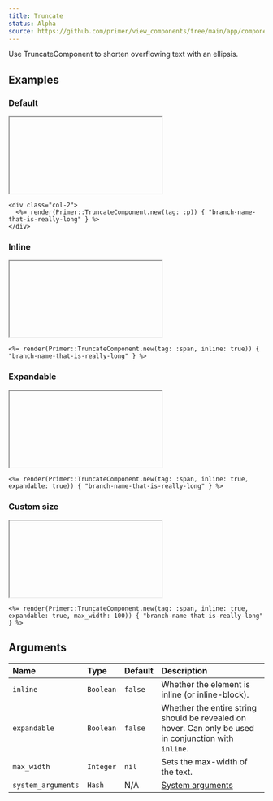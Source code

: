 ```yaml
---
title: Truncate
status: Alpha
source: https://github.com/primer/view_components/tree/main/app/components/primer/truncate_component.rb
---
```


<!-- Warning: AUTO-GENERATED file, do not edit. Add code comments to your Ruby instead <3 -->

Use TruncateComponent to shorten overflowing text with an ellipsis.

## Examples

### Default

<iframe onLoad={(e) => e.target.style.height = e.target.contentWindow.document.body.scrollHeight + 34 + 'px'} style="width: 100%; border: 0px;" srcdoc="<html class='Box height-full p-3'><head><link href='https://unpkg.com/@primer/css/dist/primer.css' rel='stylesheet'></head><body><div class='col-2'>  <p class='css-truncate css-truncate-overflow '>branch-name-that-is-really-long</p></div></body></html>"></iframe>

```erb
<div class="col-2">
  <%= render(Primer::TruncateComponent.new(tag: :p)) { "branch-name-that-is-really-long" } %>
</div>
```

### Inline

<iframe onLoad={(e) => e.target.style.height = e.target.contentWindow.document.body.scrollHeight + 34 + 'px'} style="width: 100%; border: 0px;" srcdoc="<html class='Box height-full p-3'><head><link href='https://unpkg.com/@primer/css/dist/primer.css' rel='stylesheet'></head><body><span class='css-truncate css-truncate-target '>branch-name-that-is-really-long</span></body></html>"></iframe>

```erb
<%= render(Primer::TruncateComponent.new(tag: :span, inline: true)) { "branch-name-that-is-really-long" } %>
```

### Expandable

<iframe onLoad={(e) => e.target.style.height = e.target.contentWindow.document.body.scrollHeight + 34 + 'px'} style="width: 100%; border: 0px;" srcdoc="<html class='Box height-full p-3'><head><link href='https://unpkg.com/@primer/css/dist/primer.css' rel='stylesheet'></head><body><span class='css-truncate css-truncate-target expandable '>branch-name-that-is-really-long</span></body></html>"></iframe>

```erb
<%= render(Primer::TruncateComponent.new(tag: :span, inline: true, expandable: true)) { "branch-name-that-is-really-long" } %>
```

### Custom size

<iframe onLoad={(e) => e.target.style.height = e.target.contentWindow.document.body.scrollHeight + 34 + 'px'} style="width: 100%; border: 0px;" srcdoc="<html class='Box height-full p-3'><head><link href='https://unpkg.com/@primer/css/dist/primer.css' rel='stylesheet'></head><body><span style='max-width: 100px;' class='css-truncate css-truncate-target expandable '>branch-name-that-is-really-long</span></body></html>"></iframe>

```erb
<%= render(Primer::TruncateComponent.new(tag: :span, inline: true, expandable: true, max_width: 100)) { "branch-name-that-is-really-long" } %>
```

## Arguments

| Name | Type | Default | Description |
| :- | :- | :- | :- |
| `inline` | `Boolean` | `false` | Whether the element is inline (or inline-block). |
| `expandable` | `Boolean` | `false` | Whether the entire string should be revealed on hover. Can only be used in conjunction with `inline`. |
| `max_width` | `Integer` | `nil` | Sets the max-width of the text. |
| `system_arguments` | `Hash` | N/A | [System arguments](/system-arguments) |
